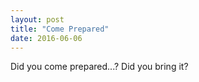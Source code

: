 ```yaml
---
layout: post
title: "Come Prepared"
date: 2016-06-06
---
```


Did you come prepared...? Did you bring it?
